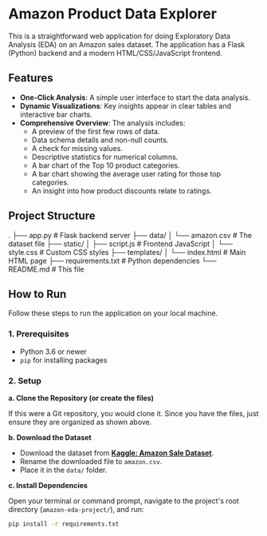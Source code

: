 # Amazon Product Data Explorer

This is a straightforward web application for doing Exploratory Data Analysis (EDA) on an Amazon sales dataset. The application has a Flask (Python) backend and a modern HTML/CSS/JavaScript frontend.

## Features

- **One-Click Analysis**: A simple user interface to start the data analysis.
- **Dynamic Visualizations**: Key insights appear in clear tables and interactive bar charts.
- **Comprehensive Overview**: The analysis includes:
    - A preview of the first few rows of data.
    - Data schema details and non-null counts.
    - A check for missing values.
    - Descriptive statistics for numerical columns.
    - A bar chart of the Top 10 product categories.
    - A bar chart showing the average user rating for those top categories.
    - An insight into how product discounts relate to ratings.

## Project Structure

.
├── app.py              # Flask backend server
├── data/
│   └── amazon.csv      # The dataset file
├── static/
│   ├── script.js       # Frontend JavaScript
│   └── style.css       # Custom CSS styles
├── templates/
│   └── index.html      # Main HTML page
├── requirements.txt    # Python dependencies
└── README.md           # This file

## How to Run

Follow these steps to run the application on your local machine.

### 1. Prerequisites

- Python 3.6 or newer
- `pip` for installing packages

### 2. Setup

**a. Clone the Repository (or create the files)**

If this were a Git repository, you would clone it. Since you have the files, just ensure they are organized as shown above.

**b. Download the Dataset**

- Download the dataset from **[Kaggle: Amazon Sale Dataset](https://www.kaggle.com/datasets/sohommajumder/amazon-sale-dataset)**.
- Rename the downloaded file to `amazon.csv`.
- Place it in the `data/` folder.

**c. Install Dependencies**

Open your terminal or command prompt, navigate to the project's root directory (`amazon-eda-project/`), and run:

```bash
pip install -r requirements.txt